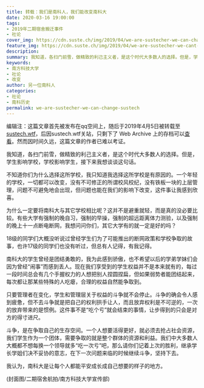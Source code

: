 ```yaml
---
title: 转载：我们是南科人，我们能改变南科大
date: 2020-03-16 19:00:00
tags:
- 2019年二期宿舍搬迁事件
- 社论
cover_img: https://cdn.suste.ch/img/2019/04/we-are-sustecher-we-can-change-sustech-scale.jpg
feature_img: https://cdn.suste.ch/img/2019/04/we-are-sustecher-we-cant-change-sustech-bg-scale.jpg
description:
summary: 我知道，各扫门前雪，做精致的利己主义者，是这个时代大多数人的选择。但是，学生影响学校，学校影响学生，接下来我想谈谈这句话。
keywords:
- 南方科技大学
- 社论
- 改变
author: 另一位南科人
categories:
- 社论
- 南科历史
permalink: we-are-sustecher-we-can-change-sustech
---
```

编辑注：这篇文章首先被发布在qq空间上，随后于2019年4月5日被转载至[sustech.wtf](https://sustech.wtf)，后因sustech.wtf关站，只剩下了 Web Archive 上的存档可以[查看](https://web.archive.org/web/20190405160501/https://www.sustech.wtf/xin-qin-shi-ban-qian-wen-ti/wo-men-shi-nan-ke-ren-wo-men-neng-gai-bian-nan-ke-da)。然而因时间久远，这篇文章的作者已难以考证。

 我知道，各扫门前雪，做精致的利己主义者，是这个时代大多数人的选择。但是，学生影响学校，学校影响学生，接下来我想谈谈这句话。

 不知道你们为什么选择这所学校，我只知道我选择这所学校是有原因的。一个年轻的学校，一切都可以改变，没有不可修正的所谓校风校纪，没有铁板一块的上层管理，问题不可避免地会出现，但问题也能在我们的影响下改变，这件事让我感到欣喜。

 为什么一定要将南科大与其它学校相比呢？这并不是避重就轻，而是真的没必要比较。有些大学有强制的晚自习，强制的早操，强制的超远距离体力测验，以及强制的晚上十一点断电断网，我想问问你们，其它大学有的就一定是好的吗？

18级的同学们大概没听说过曾经学生们为了可能推出的断网政策和学校争取的故事，也许17级的同学们也没有听过，但总有人记得，有我记得。

 南科大的学生曾经是团结勇敢的，我为此感到骄傲，也不希望以后的学弟学妹们会因为曾经“闹事”而感到丢人。现在我们享受到的学生权益并不是本来就有的，每过一段时间总会有几个手握权力的人想把别人捏圆捏扁，但如果弱势者能团结起来，每次都让那某些特殊的人吃瘪，合理的权益自然能争取到。

只要管理者在变化，学生和管理层关于权益的斗争就不会停止。斗争的确会令人感到疲惫，但不去斗争就是把自己的权利拱手让人，而且放弃权利是不可逆的，一次的放弃带来的是惯例。这件事不是“吃个亏”就会结束的事情，让步得到的只会是对方的得寸进尺。

斗争，是在争取自己的生存空间。一个人想要活得更好，就必须去抢占社会资源，我们学生作为一个团体，需要争取的就是整个群体的资源和利益。我们中大多数人大概都不想每换一个领导就多“吃一次亏”吧，那么请你们记着上次的胜利，继承学长学姐们决不妥协的意志，在下一次问题来临的时候继续斗争，坚持下去。

我认为，南科大是让每个人都能平安成长成自己想要的样子的地方。

 (封面图/二期宿舍航拍/南方科技大学宣传部)
